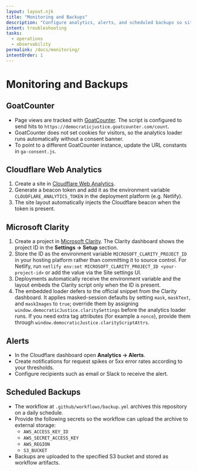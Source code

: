 ```yaml
---
layout: layout.njk
title: "Monitoring and Backups"
description: "Configure analytics, alerts, and scheduled backups so site operations stay resilient."
intent: troubleshooting
tasks:
  - operations
  - observability
permalink: /docs/monitoring/
intentOrder: 1
---
```


# Monitoring and Backups

## GoatCounter
- Page views are tracked with [GoatCounter](https://www.goatcounter.com/). The script is configured to send hits to `https://democraticjustice.goatcounter.com/count`.
- GoatCounter does not set cookies for visitors, so the analytics loader runs automatically without a consent banner.
- To point to a different GoatCounter instance, update the URL constants in `ga-consent.js`.

## Cloudflare Web Analytics
1. Create a site in [Cloudflare Web Analytics](https://www.cloudflare.com/web-analytics/).
2. Generate a beacon token and add it as the environment variable `CLOUDFLARE_ANALYTICS_TOKEN` in the deployment platform (e.g. Netlify).
3. The site layout automatically injects the Cloudflare beacon when the token is present.

## Microsoft Clarity
1. Create a project in [Microsoft Clarity](https://clarity.microsoft.com/). The Clarity dashboard shows the project ID in the **Settings → Setup** section.
2. Store the ID as the environment variable `MICROSOFT_CLARITY_PROJECT_ID` in your hosting platform rather than committing it to source control. For Netlify, run `netlify env:set MICROSOFT_CLARITY_PROJECT_ID <your-project-id>` or add the value via the Site settings UI.
3. Deployments automatically receive the environment variable and the layout embeds the Clarity script only when the ID is present.
4. The embedded loader defers to the official snippet from the Clarity dashboard. It applies masked-session defaults by setting `mask`, `maskText`, and `maskImages` to `true`; override them by assigning `window.democraticJustice.claritySettings` before the analytics loader runs. If you need extra tag attributes (for example a `nonce`), provide them through `window.democraticJustice.clarityScriptAttrs`.

## Alerts
- In the Cloudflare dashboard open **Analytics → Alerts**.
- Create notifications for request spikes or 5xx error rates according to your thresholds.
- Configure recipients such as email or Slack to receive the alert.

## Scheduled Backups
- The workflow at `.github/workflows/backup.yml` archives this repository on a daily schedule.
- Provide the following secrets so the workflow can upload the archive to external storage:
  - `AWS_ACCESS_KEY_ID`
  - `AWS_SECRET_ACCESS_KEY`
  - `AWS_REGION`
  - `S3_BUCKET`
- Backups are uploaded to the specified S3 bucket and stored as workflow artifacts.
